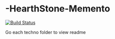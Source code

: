 # -HearthStone-Memento
[![Build Status](https://travis-ci.org/random-team-name/-HearthStone-Memento.svg?branch=master)](https://travis-ci.org/random-team-name/-HearthStone-Memento)

Go each techno folder to view readme
